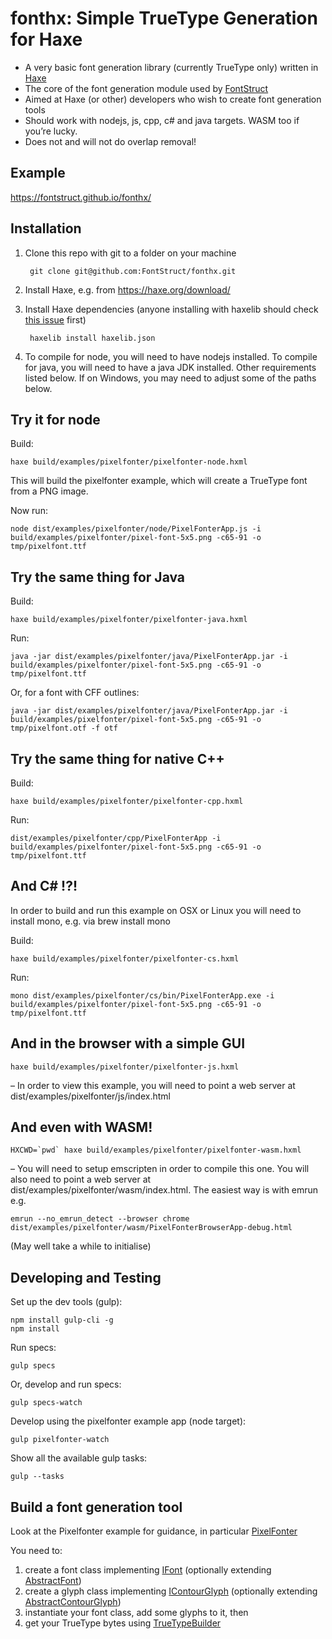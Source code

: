 # fonthx: Simple TrueType Generation for Haxe

* A very basic font generation library (currently TrueType only) written in [Haxe](https://haxe.org)
* The core of the font generation module used by [FontStruct](https://fontstruct.com) 
* Aimed at Haxe (or other) developers who wish to create font generation tools
* Should work with nodejs, js, cpp, c# and java targets. WASM too if you’re lucky.
* Does not and will not do overlap removal!

## Example

https://fontstruct.github.io/fonthx/

## Installation

1. Clone this repo with git to a folder on your machine

        git clone git@github.com:FontStruct/fonthx.git

1. Install Haxe, e.g. from https://haxe.org/download/       
    
1. Install Haxe dependencies (anyone installing with haxelib should check [this issue](https://github.com/FontStruct/fonthx/issues/4) first)

        haxelib install haxelib.json
        
1. To compile for node, you will need to have nodejs installed. To compile for java, you will need to have a java JDK installed. Other requirements listed below. If on Windows, you may need to adjust some of the paths below. 
    
## Try it for node

Build:

    haxe build/examples/pixelfonter/pixelfonter-node.hxml
    
This will build the pixelfonter example, which will create a TrueType font from a PNG image.

Now run:
    
    node dist/examples/pixelfonter/node/PixelFonterApp.js -i build/examples/pixelfonter/pixel-font-5x5.png -c65-91 -o tmp/pixelfont.ttf
    
## Try the same thing for Java

Build:
    
    haxe build/examples/pixelfonter/pixelfonter-java.hxml
    
Run:

    java -jar dist/examples/pixelfonter/java/PixelFonterApp.jar -i build/examples/pixelfonter/pixel-font-5x5.png -c65-91 -o tmp/pixelfont.ttf
    
Or, for a font with CFF outlines:

    java -jar dist/examples/pixelfonter/java/PixelFonterApp.jar -i build/examples/pixelfonter/pixel-font-5x5.png -c65-91 -o tmp/pixelfont.otf -f otf    
    
## Try the same thing for native C++

Build:

    haxe build/examples/pixelfonter/pixelfonter-cpp.hxml
    
Run:

    dist/examples/pixelfonter/cpp/PixelFonterApp -i build/examples/pixelfonter/pixel-font-5x5.png -c65-91 -o tmp/pixelfont.ttf
         
    
## And C# !?!

In order to build and run this example on OSX or Linux you will need to install mono, e.g. via brew install mono

Build:
    
    haxe build/examples/pixelfonter/pixelfonter-cs.hxml
    
Run:        

    mono dist/examples/pixelfonter/cs/bin/PixelFonterApp.exe -i build/examples/pixelfonter/pixel-font-5x5.png -c65-91 -o tmp/pixelfont.ttf

## And in the browser with a simple GUI

    haxe build/examples/pixelfonter/pixelfonter-js.hxml    

– In order to view this example, you will need to point a web server at dist/examples/pixelfonter/js/index.html

## And even with WASM!
    
    HXCWD=`pwd` haxe build/examples/pixelfonter/pixelfonter-wasm.hxml     

– You will need to setup emscripten in order to compile this one. You will also need to point a web server at dist/examples/pixelfonter/wasm/index.html. The easiest way is with emrun e.g.

    emrun --no_emrun_detect --browser chrome dist/examples/pixelfonter/wasm/PixelFonterBrowserApp-debug.html
    
(May well take a while to initialise)    
    
## Developing and Testing

Set up the dev tools (gulp):

    npm install gulp-cli -g
    npm install
    
Run specs:

    gulp specs
    
Or, develop and run specs:

    gulp specs-watch
    
Develop using the pixelfonter example app (node target):     
    
    gulp pixelfonter-watch
    
Show all the available gulp tasks:

    gulp --tasks
    
## Build a font generation tool

Look at the Pixelfonter example for guidance, in particular [PixelFonter](src/fonthx/examples/pixelfonter/PixelFonter.hx)

You need to:

1. create a font class implementing [IFont](src/fonthx/model/font/IFont.hx) (optionally extending [AbstractFont](src/fonthx/model/font/AbstractFont.hx))
1. create a glyph class implementing [IContourGlyph](src/fonthx/model/font/IContourGlyph.hx) (optionally extending [AbstractContourGlyph](src/fonthx/model/font/AbstractContourGlyph.hx))
1. instantiate your font class, add some glyphs to it, then
1. get your TrueType bytes using [TrueTypeBuilder](src/fonthx/tt/TrueTypeBuilder.hx)

    
